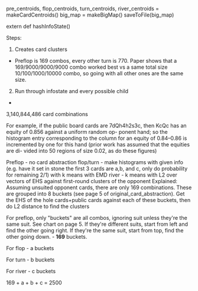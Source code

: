pre_centroids, flop_centroids, turn_centroids, river_centroids = makeCardCentroids()
big_map = makeBigMap()
saveToFile(big_map)

extern def hashInfoState()



Steps:
1. Creates card clusters
 - Preflop is 169 combos, every other turn is 770. Paper shows that a 169/9000/9000/9000 combo worked best vs a same total size 10/100/1000/10000 combo, so going with all other ones are the same size.
2. Run through infostate and every possible child
 - 

3,140,844,486 card combinations

For example, if the public board cards are 7dQh4h2s3c, then
KcQc has an equity of 0.856 against a uniform random op-
ponent hand; so the histogram entry corresponding to the
column for an equity of 0.84–0.86 is incremented by one for
this hand (prior work has assumed that the equities are di-
vided into 50 regions of size 0.02, as do these figures)

Preflop - no card abstraction
flop/turn - make histograms with given info (e.g. have it set in stone the first 3 cards are a,b, and c, only do probability for remaining 2/1) with k means with EMD
river - k means with L2 over vectors of EHS against first-round clusters of the opponent
Explained:
Assuming unsuited opponent cards, there are only 169 combinations. These are grouped into 8 buckets (see page 5 of original_card_abstraction). Get the EHS of the hole cards+public cards against each of these buckets, then do L2 distance to find the clusters

For preflop, only "buckets" are all combos, ignoring suit unless they're the same suit. See chart on page 5. If they're different suits, start from left and find the other going right. If they're the same suit, start from top, find the other going down. - **169** buckets.

For flop - a buckets

For turn - b buckets

For river - c buckets

169 + a + b + c = 2500
